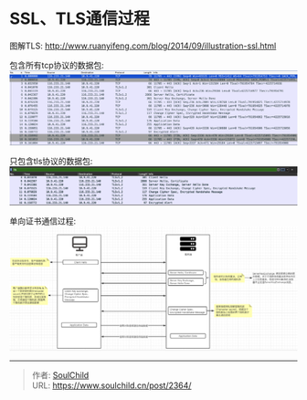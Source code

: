 # SSL、TLS通信过程

<!--more-->
图解TLS: http://www.ruanyifeng.com/blog/2014/09/illustration-ssl.html

包含所有tcp协议的数据包:
![94119-2mbupgg2bcm.png](images/1728074756.png "1728074756")


只包含tls协议的数据包:
![65726-11z46o0z2r5m.png](images/3255289582.png "3255289582")


单向证书通信过程:
![13627-vmxhnvh1y9d.png](images/3055670523.png "3055670523")


---

> 作者: [SoulChild](https://www.soulchild.cn)  
> URL: https://www.soulchild.cn/post/2364/  

